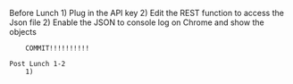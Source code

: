 Before Lunch
	1) Plug in the API key
	2) Edit the REST function to access the Json file
	2) Enable the JSON to console log on Chrome and show the objects

		COMMIT!!!!!!!!!!

	Post Lunch 1-2
		1)